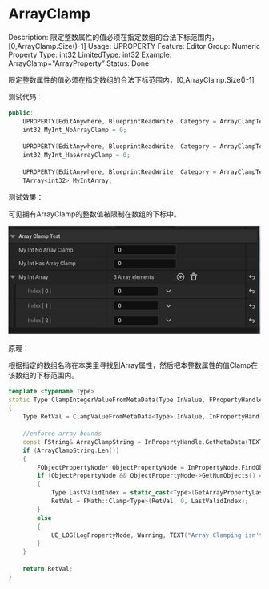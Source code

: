 # ArrayClamp

Description: 限定整数属性的值必须在指定数组的合法下标范围内，[0,ArrayClamp.Size()-1]
Usage: UPROPERTY
Feature: Editor
Group: Numeric Property
Type: int32
LimitedType: int32
Example: ArrayClamp="ArrayProperty”
Status: Done

限定整数属性的值必须在指定数组的合法下标范围内，[0,ArrayClamp.Size()-1]

测试代码：

```cpp
public:
	UPROPERTY(EditAnywhere, BlueprintReadWrite, Category = ArrayClampTest)
	int32 MyInt_NoArrayClamp = 0;

	UPROPERTY(EditAnywhere, BlueprintReadWrite, Category = ArrayClampTest, meta = (ArrayClamp = "MyIntArray"))
	int32 MyInt_HasArrayClamp = 0;

	UPROPERTY(EditAnywhere, BlueprintReadWrite, Category = ArrayClampTest)
	TArray<int32> MyIntArray;
```

测试效果：

可见拥有ArrayClamp的整数值被限制在数组的下标中。

![ArrayClamp.gif](ArrayClamp/ArrayClamp.gif)

原理：

根据指定的数组名称在本类里寻找到Array属性，然后把本整数属性的值Clamp在该数组的下标范围内。

```cpp
template <typename Type>
static Type ClampIntegerValueFromMetaData(Type InValue, FPropertyHandleBase& InPropertyHandle, FPropertyNode& InPropertyNode)
{
	Type RetVal = ClampValueFromMetaData<Type>(InValue, InPropertyHandle);

	//enforce array bounds
	const FString& ArrayClampString = InPropertyHandle.GetMetaData(TEXT("ArrayClamp"));
	if (ArrayClampString.Len())
	{
		FObjectPropertyNode* ObjectPropertyNode = InPropertyNode.FindObjectItemParent();
		if (ObjectPropertyNode && ObjectPropertyNode->GetNumObjects() == 1)
		{
			Type LastValidIndex = static_cast<Type>(GetArrayPropertyLastValidIndex(ObjectPropertyNode, ArrayClampString));
			RetVal = FMath::Clamp<Type>(RetVal, 0, LastValidIndex);
		}
		else
		{
			UE_LOG(LogPropertyNode, Warning, TEXT("Array Clamping isn't supported in multi-select (Param Name: %s)"), *InPropertyHandle.GetProperty()->GetName());
		}
	}

	return RetVal;
}
```